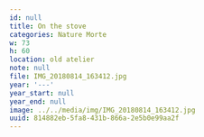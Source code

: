 ```yaml
---
id: null
title: On the stove
categories: Nature Morte
w: 73
h: 60
location: old atelier
note: null
file: IMG_20180814_163412.jpg
year: '---'
year_start: null
year_end: null
image: ../../media/img/IMG_20180814_163412.jpg
uuid: 814882eb-5fa8-431b-866a-2e5b0e99aa2f
---
```


